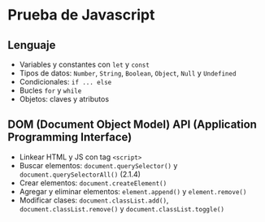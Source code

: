 # Prueba de Javascript

## Lenguaje

- Variables y constantes con `let` y `const`
- Tipos de datos: `Number`, `String`, `Boolean`, `Object`, `Null` y `Undefined`
- Condicionales: `if ... else`
- Bucles `for` y `while`
- Objetos: claves y atributos

## DOM (Document Object Model) API (Application Programming Interface)

- Linkear HTML y JS con tag `<script>`
- Buscar elementos: `document.querySelector()` y `document.querySelectorAll()` (2.1.4)
- Crear elementos: `document.createElement()`
- Agregar y eliminar elementos: `element.append()` y `element.remove()`
- Modificar clases: `document.classList.add()`, `document.classList.remove()` y `document.classList.toggle()`  